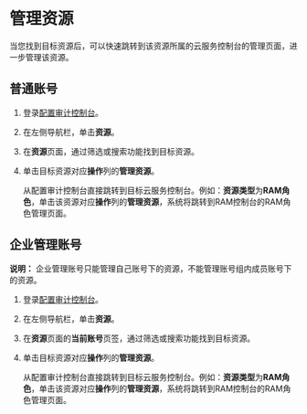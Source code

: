 # 管理资源

当您找到目标资源后，可以快速跳转到该资源所属的云服务控制台的管理页面，进一步管理该资源。

## 普通账号

1.  登录[配置审计控制台](https://config.console.aliyun.com)。

2.  在左侧导航栏，单击**资源**。

3.  在**资源**页面，通过筛选或搜索功能找到目标资源。

4.  单击目标资源对应**操作**列的**管理资源**。

    从配置审计控制台直接跳转到目标云服务控制台。例如：**资源类型**为**RAM角色**，单击该资源对应**操作**列的**管理资源**，系统将跳转到RAM控制台的RAM角色管理页面。


## 企业管理账号

**说明：** 企业管理账号只能管理自己账号下的资源，不能管理账号组内成员账号下的资源。

1.  登录[配置审计控制台](https://config.console.aliyun.com)。

2.  在左侧导航栏，单击**资源**。

3.  在**资源**页面的**当前账号**页签，通过筛选或搜索功能找到目标资源。

4.  单击目标资源对应**操作**列的**管理资源**。

    从配置审计控制台直接跳转到目标云服务控制台。例如：**资源类型**为**RAM角色**，单击该资源对应**操作**列的**管理资源**，系统将跳转到RAM控制台的RAM角色管理页面。



